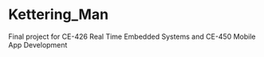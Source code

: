 # Kettering_Man
Final project for CE-426 Real Time Embedded Systems and CE-450 Mobile App Development
